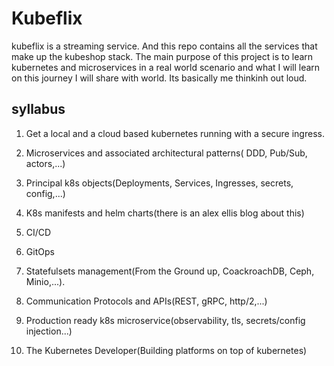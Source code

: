 # Kubeflix

kubeflix is a streaming service. And this repo contains all the services that make up the kubeshop stack. The main purpose of this project is to learn kubernetes and microservices in a real world scenario and what I will learn on this journey I will share with world. Its basically me thinkinh out loud.

## syllabus

1. Get a local and a cloud based kubernetes running with a secure ingress.

2. Microservices and associated architectural patterns( DDD, Pub/Sub, actors,...)

3. Principal k8s objects(Deployments, Services, Ingresses, secrets, config,...)

4. K8s manifests and helm charts(there is an alex ellis blog about this)

5. CI/CD

6. GitOps

7. Statefulsets management(From the Ground up, CoackroachDB, Ceph, Minio,...).

8. Communication Protocols and APIs(REST, gRPC, http/2,...)

9. Production ready k8s microservice(observability, tls, secrets/config injection...)

10. The Kubernetes Developer(Building platforms on top of kubernetes)
